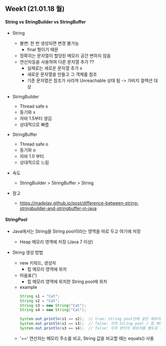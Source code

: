 ## Week1 (21.01.18 월)
#### String vs StringBuilder vs StringBuffer
- String
    - 불변: 한 번 생성되면 변경 불가능
        - final 형이기 때문
    - 정확히는 문자열이 할당된 메모리 공간 변하지 않음
    - 연산자등을 사용하여 다른 문자열 추가 ??
        - 실제로는 새로운 문자열 추가 x
        - 새로운 문자열을 만들고 그 객체를 참조 
        - 기존 문자열은 참조가 사라져 Unreachable 상태 됨 -> 가비지 컬렉션 대상
- StringBuilder
    - Thread safe x
    - 동기화 x
    - 자바 1.5부터 생김
    - 상대적으로 빠름
- StringBuffer
    - Thread safe o
    - 동기화 o
    - 자바 1.0 부터
    - 상대적으로 느림
    
- 속도 
    - StringBuilder > StringBuffer > String
    
- 참고 
    - https://madplay.github.io/post/difference-between-string-stringbuilder-and-stringbuffer-in-java
#### StringPool
- Java에서는 String을 String pool이라는 영역을 따로 두고 여기에 저장
    - Heap 메모리 영역에 저장 (Java 7 이상)
    
- String 생성 방법
    - new 키워드, 생성자
        - 힙 메모리 영역에 위치
    - 따옴표(") 
        - 힙 메모리 영역에 위치한 String pool에 위치
    - example
        ```java
        String s1 = "Cat";
        String s2 = "Cat";
        String s3 = new String("Cat");
        String s4 = new String("Cat");

        System.out.println(s1 == s2);  // true: String pool안에 같은 메모리를 가리킴
        System.out.println(s1 == s3);  // false: 각자 String pool / 힙 메모리를 가리킴
        System.out.println(s3 == s4);  // false: 각자 본인의 메모리를 별도로 할당 받음 
        ```
    - '==' 연산자는 메모리 주소를 비교, String 값을 비교할 때는 equals() 사용
    

